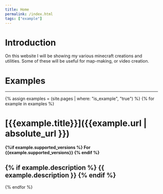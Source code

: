 ```yaml
---
title: Home
permalink: /index.html
tags: ["example"]
---
```

# Introduction  
On this website I will be showing my various minecraft creations and utilities. Some of these will be useful for map-making, or video creation.

# Examples  
---
{% assign examples = (site.pages | where: "is_example", "true") %}
{% for example in examples %}
# [{{example.title}}]({{example.url | absolute_url }})  
#### {%if example.supported_versions %} For {{example.supported_versions}} {% endif %}
{% if example.description %}
  {{ example.description }}
{% endif %}
---
{% endfor %}
